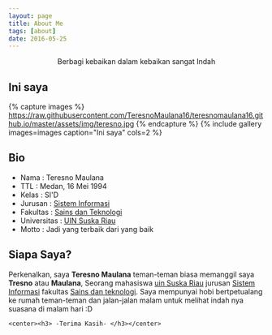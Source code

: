 ```yaml
---
layout: page
title: About Me
tags: [about]
date: 2016-05-25
---
```

<center>Berbagi kebaikan dalam kebaikan sangat Indah</center>

## Ini saya

{% capture images %}
https://raw.githubusercontent.com/TeresnoMaulana16/teresnomaulana16.github.io/master/assets/img/teresno.jpg
{% endcapture %}
{% include gallery images=images caption="Ini saya" cols=2 %}

## Bio
* Nama          : Teresno Maulana
* TTL           : Medan, 16 Mei 1994 <br>
* Kelas         : SI'D <br>
* Jurusan       : [Sistem Informasi](http://sif.uin-suska.ac.id/)<br>
* Fakultas      : [Sains dan Teknologi](http://fst.uin-suska.ac.id/)<br>
* Universitas   : [UIN Suska Riau](http://uin-suska.ac.id/)<br>
* Motto         : Jadi yang terbaik dari yang baik

## Siapa Saya?
Perkenalkan, saya **Teresno Maulana** teman-teman biasa memanggil saya  **Tresno** atau **Maulana**, Seorang mahasiswa [uin Suska Riau](htpp://uin-suska.ac.id/) jurusan [Sistem Informasi](http://sif.uin-suska.ac.id) fakultas [Sains dan teknologi](http://fst.uin-suska.ac.id/). Saya mempunyai hobi bertpetualang ke rumah teman-teman dan jalan-jalan malam untuk melihat indah nya suasana di malam hari :D


    <center><h3> -Terima Kasih- </h3></center>

 

